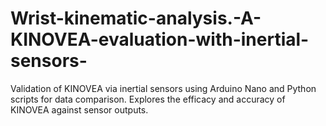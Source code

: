 # Wrist-kinematic-analysis.-A-KINOVEA-evaluation-with-inertial-sensors-
Validation of KINOVEA via inertial sensors using Arduino Nano and Python scripts for data comparison. Explores the efficacy and accuracy of KINOVEA against sensor outputs.
